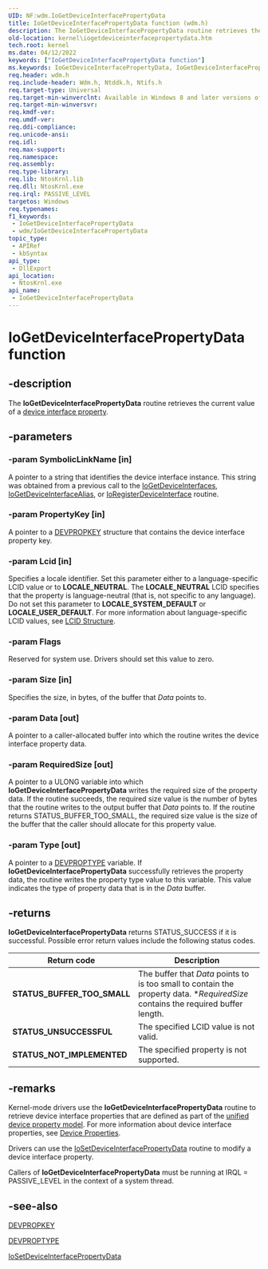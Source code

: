 ```yaml
---
UID: NF:wdm.IoGetDeviceInterfacePropertyData
title: IoGetDeviceInterfacePropertyData function (wdm.h)
description: The IoGetDeviceInterfacePropertyData routine retrieves the current value of a device interface property.
old-location: kernel\iogetdeviceinterfacepropertydata.htm
tech.root: kernel
ms.date: 04/12/2022
keywords: ["IoGetDeviceInterfacePropertyData function"]
ms.keywords: IoGetDeviceInterfacePropertyData, IoGetDeviceInterfacePropertyData routine [Kernel-Mode Driver Architecture], kernel.iogetdeviceinterfacepropertydata, wdm/IoGetDeviceInterfacePropertyData
req.header: wdm.h
req.include-header: Wdm.h, Ntddk.h, Ntifs.h
req.target-type: Universal
req.target-min-winverclnt: Available in Windows 8 and later versions of Windows.
req.target-min-winversvr: 
req.kmdf-ver: 
req.umdf-ver: 
req.ddi-compliance: 
req.unicode-ansi: 
req.idl: 
req.max-support: 
req.namespace: 
req.assembly: 
req.type-library: 
req.lib: NtosKrnl.lib
req.dll: NtosKrnl.exe
req.irql: PASSIVE_LEVEL
targetos: Windows
req.typenames: 
f1_keywords:
 - IoGetDeviceInterfacePropertyData
 - wdm/IoGetDeviceInterfacePropertyData
topic_type:
 - APIRef
 - kbSyntax
api_type:
 - DllExport
api_location:
 - NtosKrnl.exe
api_name:
 - IoGetDeviceInterfacePropertyData
---
```


# IoGetDeviceInterfacePropertyData function

## -description

The **IoGetDeviceInterfacePropertyData** routine retrieves the current value of a [device interface property](/windows-hardware/drivers/install/accessing-device-interface-properties).

## -parameters

### -param SymbolicLinkName [in]

A pointer to a string that identifies the device interface instance. This string was obtained from a previous call to the [IoGetDeviceInterfaces](/windows-hardware/drivers/ddi/wdm/nf-wdm-iogetdeviceinterfaces), [IoGetDeviceInterfaceAlias](/windows-hardware/drivers/ddi/wdm/nf-wdm-iogetdeviceinterfacealias), or [IoRegisterDeviceInterface](/windows-hardware/drivers/ddi/wdm/nf-wdm-ioregisterdeviceinterface) routine.

### -param PropertyKey [in]

A pointer to a [DEVPROPKEY](/previous-versions/windows/hardware/drivers/dn315031(v=vs.85)) structure that contains the device interface property key.

### -param Lcid [in]

Specifies a locale identifier. Set this parameter either to a language-specific LCID value or to **LOCALE_NEUTRAL**. The **LOCALE_NEUTRAL** LCID specifies that the property is language-neutral (that is, not specific to any language). Do not set this parameter to **LOCALE_SYSTEM_DEFAULT** or **LOCALE_USER_DEFAULT**. For more information about language-specific LCID values, see [LCID Structure](/openspecs/windows_protocols/ms-lcid/63d3d639-7fd2-4afb-abbe-0d5b5551eef8).

### -param Flags

Reserved for system use. Drivers should set this value to zero.

### -param Size [in]

Specifies the size, in bytes, of the buffer that *Data* points to.

### -param Data [out]

A pointer to a caller-allocated buffer into which the routine writes the device interface property data.

### -param RequiredSize [out]

A pointer to a ULONG variable into which **IoGetDeviceInterfacePropertyData** writes the required size of the property data.  If the routine succeeds, the required size value is the number of bytes that the routine writes to the output buffer that *Data* points to. If the routine returns STATUS_BUFFER_TOO_SMALL, the required size value is the size of the buffer that the caller should allocate for this property value.

### -param Type [out]

A pointer to a [DEVPROPTYPE](/previous-versions/ff543546(v=vs.85)) variable. If **IoGetDeviceInterfacePropertyData** successfully retrieves the property data, the routine writes the property type value to this variable. This value indicates the type of property data that is in the *Data* buffer.

## -returns

**IoGetDeviceInterfacePropertyData** returns STATUS_SUCCESS if it is successful. Possible error return values include the following status codes.

| Return code | Description |
|--|--|
| **STATUS_BUFFER_TOO_SMALL** | The buffer that *Data* points to is too small to contain the property data. \**RequiredSize* contains the required buffer length. |
| **STATUS_UNSUCCESSFUL** | The specified LCID value is not valid. |
| **STATUS_NOT_IMPLEMENTED** | The specified property is not supported. |

## -remarks

Kernel-mode drivers use the **IoGetDeviceInterfacePropertyData** routine to retrieve device interface properties that are defined as part of the [unified device property model](/windows-hardware/drivers/install/unified-device-property-model--windows-vista-and-later-). For more information about device interface properties, see [Device Properties](/windows-hardware/drivers/image/device-properties).

Drivers can use the [IoSetDeviceInterfacePropertyData](/windows-hardware/drivers/ddi/wdm/nf-wdm-iosetdeviceinterfacepropertydata) routine to modify a device interface property.

Callers of **IoGetDeviceInterfacePropertyData** must be running at IRQL = PASSIVE_LEVEL in the context of a system thread.

## -see-also

[DEVPROPKEY](/previous-versions/windows/hardware/drivers/dn315031(v=vs.85))

[DEVPROPTYPE](/previous-versions/ff543546(v=vs.85))

[IoSetDeviceInterfacePropertyData](/windows-hardware/drivers/ddi/wdm/nf-wdm-iosetdeviceinterfacepropertydata)
